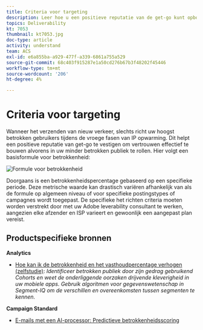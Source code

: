 ```yaml
---
title: Criteria voor targeting
description: Leer hoe u een positieve reputatie van de get-go kunt opbouwen om vertrouwen op te bouwen voordat u gaat rollen in uw minder betrokken publiek.
topics: Deliverability
kt: 7053
thumbnail: kt7053.jpg
doc-type: article
activity: understand
team: ACS
exl-id: e6a855ba-a929-477f-a339-6861a755a529
source-git-commit: 68c403f915287e1a50cd276b67b3f48202f45446
workflow-type: tm+mt
source-wordcount: '206'
ht-degree: 4%

---
```


# Criteria voor targeting

Wanneer het verzenden van nieuw verkeer, slechts richt uw hoogst betrokken gebruikers tijdens de vroege fasen van IP opwarming. Dit helpt een positieve reputatie van get-go te vestigen om vertrouwen effectief te bouwen alvorens in uw minder betrokken publiek te rollen. Hier volgt een basisformule voor betrokkenheid:

![Formule voor betrokkenheid](../assets/formula-for-enagement.png)

Doorgaans is een betrokkenheidspercentage gebaseerd op een specifieke periode. Deze metrische waarde kan drastisch variëren afhankelijk van als de formule op algemeen niveau of voor specifieke postingstypes of campagnes wordt toegepast. De specifieke het richten criteria moeten worden verstrekt door met uw Adobe leverability consultant te werken, aangezien elke afzender en ISP varieert en gewoonlijk een aangepast plan vereist.

## Productspecifieke bronnen

**Analytics**

* [Hoe kan ik de betrokkenheid en het vasthoudpercentage verhogen (zelfstudie)](https://experienceleague.adobe.com/docs/analytics-learn/tutorials/mobile-app-analytics/measuring-mobile-analytics/how-to-increase-engagement-and-retention-rates.html?lang=en#mobile-app-analytics): *Identificeer betrokken publiek door zijn gedrag gebruikend Cohorts en weet de onderliggende oorzaken drijvende kleverigheid in uw mobiele apps. Gebruik algoritmen voor gegevenswetenschap in Segment-IQ om de verschillen en overeenkomsten tussen segmenten te kennen.*

**Campaign Standard**

* [E-mails met een AI-processor: Predictieve betrokkenheidsscoring](https://experienceleague.adobe.com/docs/campaign-standard/using/testing-and-sending/preparing-and-testing-messages/predictive.html#predictive-scoring)

